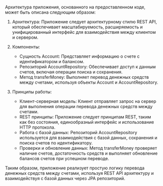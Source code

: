 
Архитектура приложения, основанного на предоставленном коде, может быть описана следующим образом:

1. Архитектура: Приложение следует архитектурному стилю REST API, который обеспечивает масштабируемость,
    расширяемость и унифицированный интерфейс для взаимодействия между клиентом и сервером.

3. Компоненты:
   - Сущность Account: Представляет информацию о счете с идентификатором и балансом.
   - Репозиторий AccountRepository: Обеспечивает доступ к данным счетов, включая операции поиска и сохранения.
   - Метод transferMoney: Выполняет перевод денежных средств между счетами, используя объекты Account и AccountRepository.

4. Принципы работы:
   - Клиент-серверная модель: Клиент отправляет запрос на сервер для выполнения операции перевода денежных средств между счетами.
   - REST принципы: Приложение следует принципам REST, таким как без состояния, единообразный интерфейс и использование HTTP протокола.
   - Работа с базой данных: Репозиторий AccountRepository используется для взаимодействия с базой данных, сохранения и поиска счетов по идентификатору.
   - Проверки и обновление данных: Метод transferMoney проверяет наличие счетов, достаточность средств и выполняет обновление балансов счетов при успешном переводе.
   
Таким образом, приложение реализует простую логику перевода денежных средств между счетами, используя REST API архитектуру и взаимодействуя с базой данных 
через JPA репозиторий.
